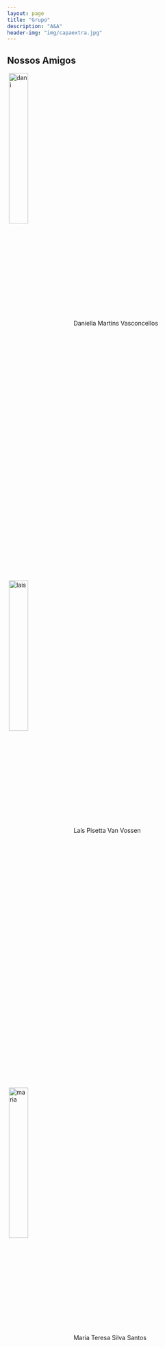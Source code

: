 ```yaml
---
layout: page
title: "Grupo"
description: "A&A"
header-img: "img/capaextra.jpg"
---
```



Nossos Amigos
----------------

<p>&nbsp;<img align="center" src="https://artigos-e-amigos.github.io/img/dani.jpg" alt="dani" class="img-fluid img-thumbnail" width="30%">Daniella Martins Vasconcellos</p>

<p>&nbsp;<img align="center" src="https://artigos-e-amigos.github.io/img/laisCircular.jpg" alt="lais" class="img-fluid img-thumbnail" width="30%">Laís Pisetta Van Vossen</p>

<p>&nbsp;<img align="center" src="https://artigos-e-amigos.github.io/img/maria.jpg" alt="maria" class="img-fluid img-thumbnail" width="30%">Maria Teresa Silva Santos</p>